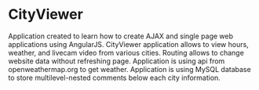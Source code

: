 # CityViewer

Application created to learn how to create AJAX and single page web applications using AngularJS. CityViewer application allows to view hours, weather, and livecam video from various cities. Routing allows to change website data without refreshing page.
Application is using api from openweathermap.org to get weather.
Application is using MySQL database to store multilevel-nested comments 
below each city information. 
